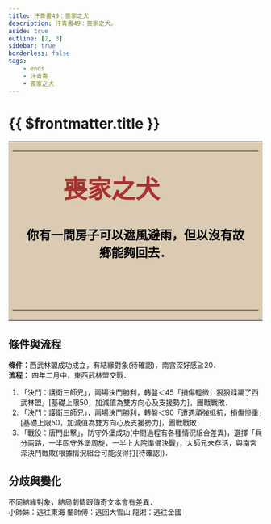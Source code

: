 ```yaml
---
title: 汗青書49：喪家之犬
description: 汗青書49：喪家之犬。
aside: true
outline: [2, 3]
sidebar: true
borderless: false
tags:
    - ends
    - 汗青書
    - 喪家之犬
---
```


# {{ $frontmatter.title }}

<table style="text-align:center;">
    <tr>
        <td WIDTH=500 BGCOLOR="#dacbb2">
            <hr><br>
            <b>
            <font size="7" color="#a83232" face="標楷體">喪家之犬&emsp;&emsp;</font>
            <br>
            <br>
            <br>
            <font size="5" color="000000" face="標楷體">
            你有一間房子可以遮風避雨，但以沒有故<br>
            鄉能夠回去．<br>
            <br>
            <br>
            <br>
            </font>
            </b>
            <hr>
        </td>
    </tr>
</table>

## 條件與流程
<b>條件：</b>西武林盟成功成立，有結緣對象(待確認)，南宮深好感≧20．<br>
<b>流程：</b>
四年二月中，東西武林盟交戰．<br>
1. 「決鬥：護衛三師兄」，兩場決鬥勝利，轉盤＜45「損傷輕微，狠狠蹂躪了西武林盟」[基礎上限50，加減值為雙方向心及支援勢力]，團戰戰敗．<br>
2. 「決鬥：護衛三師兄」，兩場決鬥勝利，轉盤＜90「遭遇頑強抵抗，損傷慘重」[基礎上限50，加減值為雙方向心及支援勢力]，團戰戰敗．<br>
3. 「戰役：唐門出擊」，防守外堡成功(中間過程有各種情況組合差異)，選擇「兵分兩路，一半固守外堡周旋，一半上大院準備決戰」，大師兄未存活，與南宮深決鬥戰敗(根據情況組合可能沒得打[待確認])．<br>

## 分歧與變化
不同結緣對象，結局劇情跟傳奇文本會有差異．<br>
小師妹：逃往東海
蘭師傅：逃回大雪山
龍湘：逃往金國
